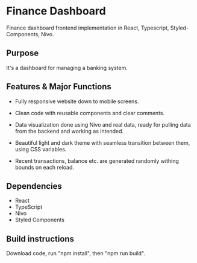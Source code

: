 # Finance Dashboard
Finance dashboard frontend implementation in React, Typescript, Styled-Components, Nivo.

## Purpose
It's a dashboard for managing a banking system.

## Features & Major Functions

* Fully responsive website down to mobile screens.

* Clean code with reusable components and clear comments.

* Data visualization done using Nivo and real data, ready for pulling data from the backend and working as intended.

* Beautiful light and dark theme with seamless transition between them, using CSS variables.

* Recent transactions, balance etc. are generated randomly withing bounds on each reload.


## Dependencies

* React
* TypeScript
* Nivo
* Styled Components

## Build instructions
Download code, run "npm install", then "npm run build".

